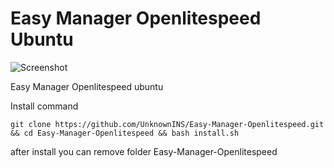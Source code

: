 # Easy Manager Openlitespeed Ubuntu

![Screenshot](https://github.com/UnknownINS/Easy-Manager-Openlitespeed/blob/main/assets/ols-wp-cache.png?raw=true)


Easy Manager Openlitespeed ubuntu

Install command

`git clone https://github.com/UnknownINS/Easy-Manager-Openlitespeed.git && cd Easy-Manager-Openlitespeed && bash install.sh
`

after install you can remove folder Easy-Manager-Openlitespeed
